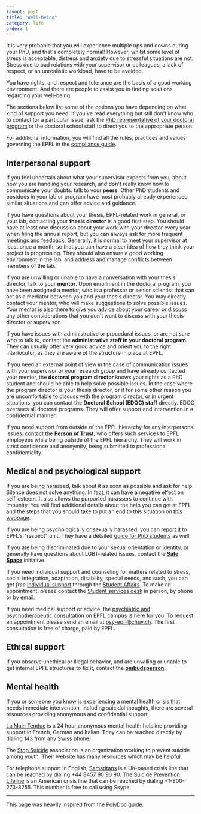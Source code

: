 ```yaml
---
layout: post
title: "Well-being"
category: life
order: 1
---
```


It is very probable that you will experience multiple ups and downs during your PhD, and that's completely normal!
However, whilst some level of stress is acceptable, distress and anxiety due to stressful situations are not.
Stress due to bad relations with your supervisor or colleagues, a lack of respect, or an unrealistic workload, have to be avoided.

You have rights, and respect and tolerance are the basis of a good working environment. And there are people to assist you in finding solutions regarding your well-being.

The sections below list some of the options you have depending on what kind of support you need.
If you've read everything but still don't know who to contact for a particular issue,
ask the [PhD representative of your doctoral program](https://www.epfl.ch/education/phd/programs/edoc-student-representatives/) or the doctoral school staff to direct you to the appropriate person. 

For additional information, you will find all the rules, practices and values governing the EPFL in the [compliance guide](https://www.epfl.ch/about/overview/regulations-and-guidelines/compliance-guide/).


## Interpersonal support

If you feel uncertain about what your supervisor expects from you, about how you are handling your research, and don't really know how to communicate your doubts: talk to your **peers**.
Other PhD students and postdocs in your lab or program have most probably already experienced similar situations and can offer advice and guidance.

If you have questions about your thesis, EPFL-related work in general, or your lab, contacting your **thesis director** is a good first step.
You should have at least one discussion about your work with your director every year when filing the annual report, but you can always ask for more frequent meetings and feedback.
Generally, it is normal to meet your supervisor at least once a month, so that you can have a clear idea of how they think your project is progressing.
They should also ensure a good working environment in the lab, and address and manage conflicts between members of the lab.

If you are unwilling or unable to have a conversation with your thesis director, talk to your **mentor**.
Upon enrollment in the doctoral program, you have been assigned a mentor, who is a professor or senior scientist that can act as a mediator between you and your thesis director.
You may directly contact your mentor, who will make suggestions to solve possible issues.
Your mentor is also there to give you advice about your career or discuss any other considerations that you don't want to discuss with your thesis director or supervisor.

If you have issues with administrative or procedural issues, or are not sure who to talk to, contact the **administrative staff in your doctoral program**.
They can usually offer very good advice and orient you to the right interlocutor, as they are aware of the structure in place at EPFL.

If you need an external point of view in the case of communication issues with your supervisor or your research group and have already contacted your mentor,
the **doctoral program director** knows your rights as a PhD student and should be able to help solve possible issues.
In the case where the program director is your thesis director, or if for some other reason you are uncomfortable to discuss with the program director,
or in urgent situations, you can contact the **Doctoral School (EDOC) staff** directly. EDOC oversees all doctoral programs.
They will offer support and intervention in a confidential manner.

If you need support from outside of the EPFL hierarchy for any interpersonal issues, contact the [**Person of Trust**](https://www.epfl.ch/about/respect/where-to-get-help/person-of-trust-and-mediation-services/),
who offers such services to EPFL employees while being outside of the EPFL hierarchy.
They will work in strict confidence and anonymity, being submitted to professional confidentiality.


## Medical and psychological support

If you are being harassed, talk about it as soon as possible and ask for help. Silence does not solve anything. In fact, it can have a negative effect on self-esteem.
It also allows the purported harassers to continue with impunity.
You will find additional details about the help you can get at EPFL
and the steps that you should take to put an end to this situation on [this webpage](https://www.epfl.ch/about/respect/harassment-situations/where-to-get-help/for-phd-students/).

If you are being psychologically or sexually harassed, you can [report it](https://www.epfl.ch/about/respect/report-a-case/) to EPFL's "respect" unit.
They have a detailed [guide for PhD students](https://www.epfl.ch/about/respect/where-to-get-help/for-phd-students/) as well.

If you are being discriminated due to your sexual orientation or identity, or generally have questions about LGBT-related issues,
contact the [**Safe Space**](https://www.epfl.ch/about/vice-presidencies/vice-presidency-for-responsible-transformation-vpt/safe-space/) initiative.

If you need individual support and counseling for matters related to stress, social integration, adaptation, disability, special needs, and such, you can get _free_ 
[individual support](https://www.epfl.ch/education/studies/en/support-and-health/individual-support/) through
the [Student Affairs](https://www.epfl.ch/about/vice-presidencies/vice-presidencies/vice-presidency-for-education/educational-affairs/the-student-affairs-sae/).
To make an appointment, please contact the [Student services desk](https://www.epfl.ch/education/studies/en/support-and-health/student_desk/) in person, by phone or by [email](mailto:services@epfl.ch).

If you need medical support or advice, the [psychiatric and psychotherapeutic consultation](https://www.epfl.ch/education/studies/en/support-and-health/individual-support/psy-consultation-epfl/)
on EPFL campus is here for you.
To request an appointment please send an email at [psy-epfl@chuv.ch](mailto:psy-epfl@chuv.ch).
The first consultation is free of charge, paid by EPFL.


## Ethical support

If you observe unethical or illegal behavior, and are unwilling or unable to get internal EPFL structures to fix it, contact the
[**ombudsperson**](https://www.epfl.ch/about/respect/report-a-case/ombudsperson/).


## Mental health

If you or someone you know is experiencing a mental health crisis that needs immediate intervention, including suicidal thoughts, there are several resources providing anonymous and confidential support.

[La Main Tendue](https://www.143.ch/fr/) is a 24 hour anonymous mental health helpline providing support in French, German and Italian.
They can be reached directly by dialing 143 from any Swiss phone.

The [Stop Suicide](https://stopsuicide.ch/) association is an organization working to prevent suicide among youth. Their website has many resources which may be helpful.

For telephone support in English, [Samaritans](https://www.samaritans.org/) is a UK-based crisis line that can be reached by dialing +44 8457 90 90 90.
The [Suicide Prevention Lifeline](https://suicidepreventionlifeline.org/) is an American crisis line that can be reached by dialing +1-800-273-8255. This number is free to call using Skype.

---

This page was heavily inspired from the [PolyDoc guide](https://www.epfl.ch/campus/associations/list/polydoc/my-well-being/).
